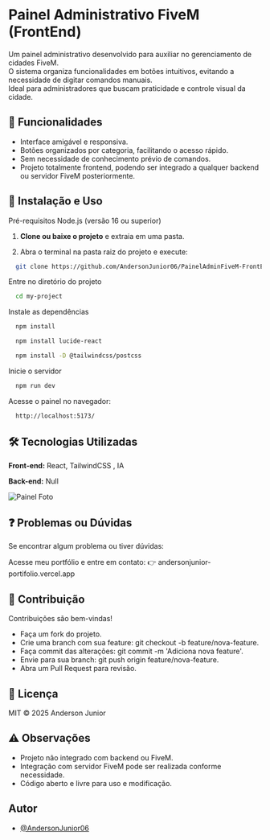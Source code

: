 # Painel Administrativo FiveM (FrontEnd)

Um painel administrativo desenvolvido para auxiliar no gerenciamento de cidades FiveM.  
O sistema organiza funcionalidades em botões intuitivos, evitando a necessidade de digitar comandos manuais.  
Ideal para administradores que buscam praticidade e controle visual da cidade.



## 📌 Funcionalidades

- Interface amigável e responsiva.
- Botões organizados por categoria, facilitando o acesso rápido.
- Sem necessidade de conhecimento prévio de comandos.
- Projeto totalmente frontend, podendo ser integrado a qualquer backend ou servidor FiveM posteriormente.

## 🚀 Instalação e Uso

Pré-requisitos
Node.js (versão 16 ou superior)


1. **Clone ou baixe o projeto** e extraia em uma pasta.  

2. Abra o terminal na pasta raiz do projeto e execute:

```bash
  git clone https://github.com/AndersonJunior06/PainelAdminFiveM-FrontEnd.git
```

Entre no diretório do projeto

```bash
  cd my-project
```

Instale as dependências

```bash
  npm install
```
```bash
  npm install lucide-react
```
```bash
  npm install -D @tailwindcss/postcss
```

Inicie o servidor

```bash
  npm run dev
```

Acesse o painel no navegador:
```bash
  http://localhost:5173/
```


## 🛠️ Tecnologias Utilizadas

**Front-end:** React, TailwindCSS , IA

**Back-end:** Null


![Painel Foto](https://i.imgur.com/w4Lf33G.png)


## ❓ Problemas ou Dúvidas

Se encontrar algum problema ou tiver dúvidas:

Acesse meu portfólio e entre em contato:
👉 andersonjunior-portifolio.vercel.app


## 🤝 Contribuição
Contribuições são bem-vindas!

- Faça um fork do projeto.
- Crie uma branch com sua feature: git checkout -b feature/nova-feature.
- Faça commit das alterações: git commit -m 'Adiciona nova feature'.
- Envie para sua branch: git push origin feature/nova-feature.
- Abra um Pull Request para revisão.
## 📄 Licença
MIT © 2025 Anderson Junior


## ⚠️ Observações

- Projeto não integrado com backend ou FiveM.
- Integração com servidor FiveM pode ser realizada conforme necessidade.
- Código aberto e livre para uso e modificação.

## Autor

- [@AndersonJunior06](https://github.com/AndersonJunior06)

